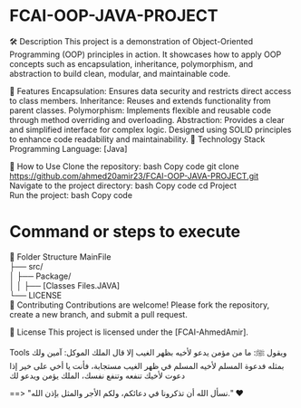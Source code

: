 # FCAI-OOP-JAVA-PROJECT

🛠️ Description
This project is a demonstration of Object-Oriented Programming (OOP) principles in action. It showcases how to apply OOP concepts such as encapsulation, inheritance, polymorphism, and abstraction to build clean, modular, and maintainable code.

📌 Features
Encapsulation: Ensures data security and restricts direct access to class members.
Inheritance: Reuses and extends functionality from parent classes.
Polymorphism: Implements flexible and reusable code through method overriding and overloading.
Abstraction: Provides a clear and simplified interface for complex logic.
Designed using SOLID principles to enhance code readability and maintainability.
🔧 Technology Stack
Programming Language: [Java]

🚀 How to Use
Clone the repository:
bash
Copy code
git clone https://github.com/ahmed20amir23/FCAI-OOP-JAVA-PROJECT.git  
Navigate to the project directory:
bash
Copy code
cd Project  
Run the project:
bash
Copy code
# Command or steps to execute  
📂 Folder Structure
MainFile  
├── src/  
│   ├── Package/  
│   │   ├── [Classes Files.JAVA]    
└── LICENSE  
🌟 Contributing
Contributions are welcome! Please fork the repository, create a new branch, and submit a pull request.

📝 License
This project is licensed under the [FCAI-AhmedAmir].

Tools
ويقول ﷺ: ما من مؤمن يدعو لأخيه بظهر الغيب إلا قال الملك الموكل: آمين ولك بمثله فدعوة المسلم لأخيه المسلم في ظهر الغيب مستجابة، فأنت يا أخي على خير إذا دعوت لأخيك تنفعه وتنفع نفسك، الملك يؤمن ويدعو لك 

==> "نسأل الله أن تذكرونا في دعائكم، ولكم الأجر والمثل بإذن الله." ❤️
